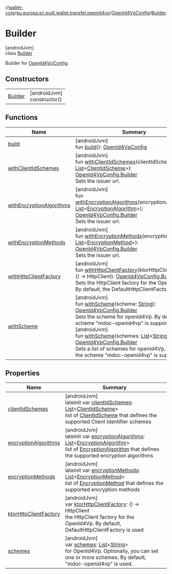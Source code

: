 //[wallet-core](../../../../index.md)/[eu.europa.ec.eudi.wallet.transfer.openid4vp](../../index.md)/[OpenId4VpConfig](../index.md)/[Builder](index.md)

# Builder

[androidJvm]\
class [Builder](index.md)

Builder for [OpenId4VciConfig](../../../eu.europa.ec.eudi.wallet.issue.openid4vci/-open-id4-vci-manager/-config/index.md).

## Constructors

| | |
|---|---|
| [Builder](-builder.md) | [androidJvm]<br>constructor() |

## Functions

| Name                                                      | Summary                                                                                                                                                                                                                                                                                                                                                                                                                                                                                                                                                                                                                                                                      |
|-----------------------------------------------------------|------------------------------------------------------------------------------------------------------------------------------------------------------------------------------------------------------------------------------------------------------------------------------------------------------------------------------------------------------------------------------------------------------------------------------------------------------------------------------------------------------------------------------------------------------------------------------------------------------------------------------------------------------------------------------|
| [build](build.md)                                         | [androidJvm]<br>fun [build](build.md)(): [OpenId4VpConfig](../index.md)                                                                                                                                                                                                                                                                                                                                                                                                                                                                                                                                                                                                      |
| [withClientIdSchemes](with-client-id-schemes.md)          | [androidJvm]<br>fun [withClientIdSchemes](with-client-id-schemes.md)(clientIdSchemes: [List](https://kotlinlang.org/api/latest/jvm/stdlib/kotlin.collections/-list/index.html)&lt;[ClientIdScheme](../../-client-id-scheme/index.md)&gt;): [OpenId4VpConfig.Builder](index.md)<br>Sets the issuer url.                                                                                                                                                                                                                                                                                                                                                                       |
| [withEncryptionAlgorithms](with-encryption-algorithms.md) | [androidJvm]<br>fun [withEncryptionAlgorithms](with-encryption-algorithms.md)(encryptionAlgorithms: [List](https://kotlinlang.org/api/latest/jvm/stdlib/kotlin.collections/-list/index.html)&lt;[EncryptionAlgorithm](../../-encryption-algorithm/index.md)&gt;): [OpenId4VpConfig.Builder](index.md)<br>Sets the issuer url.                                                                                                                                                                                                                                                                                                                                                |
| [withEncryptionMethods](with-encryption-methods.md)       | [androidJvm]<br>fun [withEncryptionMethods](with-encryption-methods.md)(encryptionMethods: [List](https://kotlinlang.org/api/latest/jvm/stdlib/kotlin.collections/-list/index.html)&lt;[EncryptionMethod](../../-encryption-method/index.md)&gt;): [OpenId4VpConfig.Builder](index.md)<br>Sets the issuer url.                                                                                                                                                                                                                                                                                                                                                               |
| [withHttpClientFactory](with-http-client-factory.md)      | [androidJvm]<br>fun [withHttpClientFactory](with-http-client-factory.md)(ktorHttpClientFactory: () -&gt; HttpClient): [OpenId4VpConfig.Builder](index.md)<br>Sets the HttpClient factory for the OpenId4Vp. By default, the DefaultHttpClientFactory is used                                                                                                                                                                                                                                                                                                                                                                                                                 |
| [withScheme](with-scheme.md)                              | [androidJvm]<br>fun [withScheme](with-scheme.md)(scheme: [String](https://kotlinlang.org/api/latest/jvm/stdlib/kotlin/-string/index.html)): [OpenId4VpConfig.Builder](index.md)<br>Sets the scheme for openId4Vp. By default, the scheme &quot;mdoc-openid4vp&quot; is supported<br>[androidJvm]<br>fun [withScheme](with-scheme.md)(schemes: [List](https://kotlinlang.org/api/latest/jvm/stdlib/kotlin.collections/-list/index.html)&lt;[String](https://kotlinlang.org/api/latest/jvm/stdlib/kotlin/-string/index.html)&gt;): [OpenId4VpConfig.Builder](index.md)<br>Sets a list of schemes for openId4Vp. By default, the scheme &quot;mdoc-openid4vp&quot; is supported |

## Properties

| Name                                                 | Summary                                                                                                                                                                                                                                                                                                                                                            |
|------------------------------------------------------|--------------------------------------------------------------------------------------------------------------------------------------------------------------------------------------------------------------------------------------------------------------------------------------------------------------------------------------------------------------------|
| [clientIdSchemes](client-id-schemes.md)              | [androidJvm]<br>lateinit var [clientIdSchemes](client-id-schemes.md): [List](https://kotlinlang.org/api/latest/jvm/stdlib/kotlin.collections/-list/index.html)&lt;[ClientIdScheme](../../-client-id-scheme/index.md)&gt;<br>list of [ClientIdScheme](../../-client-id-scheme/index.md) that defines the supported Client Identifier schemes                        |
| [encryptionAlgorithms](encryption-algorithms.md)     | [androidJvm]<br>lateinit var [encryptionAlgorithms](encryption-algorithms.md): [List](https://kotlinlang.org/api/latest/jvm/stdlib/kotlin.collections/-list/index.html)&lt;[EncryptionAlgorithm](../../-encryption-algorithm/index.md)&gt;<br>list of [EncryptionAlgorithm](../../-encryption-algorithm/index.md) that defines the supported encryption algorithms |
| [encryptionMethods](encryption-methods.md)           | [androidJvm]<br>lateinit var [encryptionMethods](encryption-methods.md): [List](https://kotlinlang.org/api/latest/jvm/stdlib/kotlin.collections/-list/index.html)&lt;[EncryptionMethod](../../-encryption-method/index.md)&gt;<br>list of [EncryptionMethod](../../-encryption-method/index.md) that defines the supported encryption methods                      |
| [ktorHttpClientFactory](ktor-http-client-factory.md) | [androidJvm]<br>var [ktorHttpClientFactory](ktor-http-client-factory.md): () -&gt; HttpClient<br>the HttpClient factory for the OpenId4Vp. By default, DefaultHttpClientFactory is used                                                                                                                                                                            |
| [schemes](schemes.md)                                | [androidJvm]<br>var [schemes](schemes.md): [List](https://kotlinlang.org/api/latest/jvm/stdlib/kotlin.collections/-list/index.html)&lt;[String](https://kotlinlang.org/api/latest/jvm/stdlib/kotlin/-string/index.html)&gt;<br>for OpenId4Vp. Optionally, you can set one or more schemes. By default, &quot;mdoc-openid4vp&quot; is used.                         |
